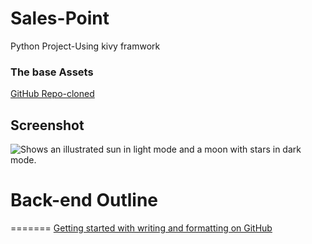 # Sales-Point
Python Project-Using kivy framwork 


### The base Assets 

[GitHub Repo-cloned](https://github.com/qodzero/kivy_pos_assets.git)

## Screenshot 

<picture>
  <source media="(prefers-color-scheme: dark)" srcset="https://user-images.githubusercontent.com/25423296/163456776-7f95b81a-f1ed-45f7-b7ab-8fa810d529fa.png">
  <source media="(prefers-color-scheme: light)" srcset="https://user-images.githubusercontent.com/25423296/163456779-a8556205-d0a5-45e2-ac17-42d089e3c3f8.png">
  <img alt="Shows an illustrated sun in light mode and a moon with stars in dark mode." src="https://user-images.githubusercontent.com/25423296/163456779-a8556205-d0a5-45e2-ac17-42d089e3c3f8.png">
</picture>

# Back-end Outline 
======= 
[Getting started with writing and formatting on GitHub](https://docs.github.com/en/get-started/writing-on-github/getting-started-with-writing-and-formatting-on-github)

